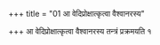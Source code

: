 +++
title = "01 आ वेदिप्रोक्षात्कृत्वा वैश्वानरस्य"

+++
आ वेदिप्रोक्षात्कृत्वा वैश्वानरस्य तन्त्रं प्रक्रमयति १
